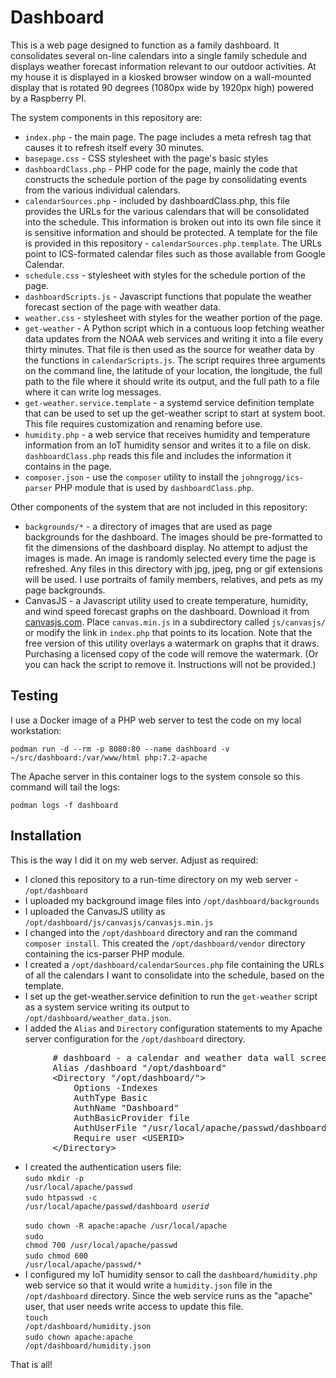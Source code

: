 # Dashboard

This is a web page designed to function as a family dashboard.  It consolidates several on-line calendars into a single family schedule and displays weather forecast information relevant to our outdoor activities.  At my house it is displayed in a kiosked browser window on a wall-mounted display that is rotated 90 degrees (1080px wide by 1920px high) powered by a Raspberry PI.

The system components in this repository are:

+ <code>index.php</code> - the main page.  The page includes a meta refresh tag that causes it to refresh itself every 30 minutes.
+ <code>basepage.css</code> - CSS stylesheet with the page's basic styles
+ <code>dashboardClass.php</code> - PHP code for the page, mainly the code that constructs the schedule portion of the page by consolidating events from the various individual calendars.
+ <code>calendarSources.php</code> - included by dashboardClass.php, this file provides the URLs for the various calendars that will be consolidated into the schedule.  This information is broken out into its own file since it is sensitive information and should be protected.  A template for the file is provided in this repository - <code>calendarSources.php.template</code>.  The URLs point to ICS-formated calendar files such as those available from Google Calendar.
+ <code>schedule.css</code> - stylesheet with styles for the schedule portion of the page.
+ <code>dashboardScripts.js</code> - Javascript functions that populate the weather forecast section of the page with weather data.
+ <code>weather.css</code> - stylesheet with styles for the weather portion of the page.
+ <code>get-weather</code> - A Python script which in a contuous loop fetching weather data updates from the NOAA web services and writing it into a file every thirty minutes.  That file is then used as the source for weather data by the functions in <code>calendarScripts.js</code>.  The script requires three arguments on the command line, the latitude of your location, the longitude, the full path to the file where it should write its output, and the full path to a file where it can write log messages.
+ <code>get-weather.service.template</code> - a systemd service definition template that can be used to set up the get-weather script to start at system boot.  This file requires customization and renaming before use.
+ <code>humidity.php</code> - a web service that receives humidity and temperature information from an IoT humidity sensor and writes it to a file on disk.  <code>dashboardClass.php</code> reads this file and includes the information it contains in the page.
+ <code>composer.json</code> - use the <code>composer</code> utility to install the <code>johngrogg/ics-parser</code> PHP module that is used by <code>dashboardClass.php</code>.

Other components of the system that are not included in this repository:

+ <code>backgrounds/*</code> - a directory of images that are used as page backgrounds for the dashboard.  The images should be pre-formatted to fit the dimensions of the dashboard display.  No attempt to adjust the images is made.   An image is randomly selected every time the page is refreshed.  Any files in this directory with jpg, jpeg, png or gif extensions will be used.  I use portraits of family members, relatives, and pets as my page backgrounds.
+ CanvasJS - a Javascript utility used to create temperature, humidity, and wind speed forecast graphs on the dashboard.  Download it from [canvasjs.com](https://canvasjs.com).  Place <code>canvas.min.js</code> in a subdirectory called <code>js/canvasjs/</code> or modify the link in <code>index.php</code> that points to its location.  Note that the free version of this utility overlays a watermark on graphs that it draws.  Purchasing a licensed copy of the code will remove the watermark.  (Or you can hack the script to remove it.  Instructions will not be provided.)

## Testing

I use a Docker image of a PHP web server to test the code on my local workstation:

    podman run -d --rm -p 8080:80 --name dashboard -v ~/src/dashboard:/var/www/html php:7.2-apache

The Apache server in this container logs to the system console so this command will tail the logs:

    podman logs -f dashboard

## Installation

This is the way I did it on my web server.  Adjust as required:

+ I cloned this repository to a run-time directory on my web server - <code>/opt/dashboard</code>
+ I uploaded my background image files into <code>/opt/dashboard/backgrounds</code>
+ I uploaded the CanvasJS utility as <code>/opt/dashboard/js/canvasjs/canvasjs.min.js</code>
+ I changed into the <code>/opt/dashboard</code> directory and ran the command <code>composer install</code>.  This created the <code>/opt/dashboard/vendor</code> directory containing the ics-parser PHP module.
+ I created a <code>/opt/dashboard/calendarSources.php</code> file containing the URLs of all the calendars I want to consolidate into the schedule, based on the template.
+ I set up the get-weather.service definition to run the <code>get-weather</code> script as a system service writing its output to <code>/opt/dashboard/weather_data.json</code>.
+ I added the <code>Alias</code> and <code>Directory</code> configuration statements to my Apache server configuration for the <code>/opt/dashboard</code> directory.
<pre>
        # dashboard - a calendar and weather data wall screen, secured with basic authentication
        Alias /dashboard "/opt/dashboard"
        &lt;Directory "/opt/dashboard/">
            Options -Indexes
            AuthType Basic
            AuthName "Dashboard"
            AuthBasicProvider file
            AuthUserFile "/usr/local/apache/passwd/dashboard"
            Require user &lt;USERID>
        &lt;/Directory>
</pre>
+ I created the authentication users file:<br /><code>sudo mkdir -p /usr/local/apache/passwd</code><br /><code>sudo htpasswd -c /usr/local/apache/passwd/dashboard *userid*</code><br /><code> sudo chown -R apache:apache /usr/local/apache</code><br /><code>sudo chmod 700 /usr/local/apache/passwd</code><br /><code>sudo chmod 600 /usr/local/apache/passwd/*</code><br />
+ I configured my IoT humidity sensor to call the <code>dashboard/humidity.php</code> web service so that it would write a <code>humidity.json</code> file in the <code>/opt/dashboard</code> directory.  Since the web service runs as the "apache" user, that user needs write access to update this file.<br /><code>touch /opt/dashboard/humidity.json</code><br /><code>sudo chown apache:apache /opt/dashboard/humidity.json</code>

That is all!
